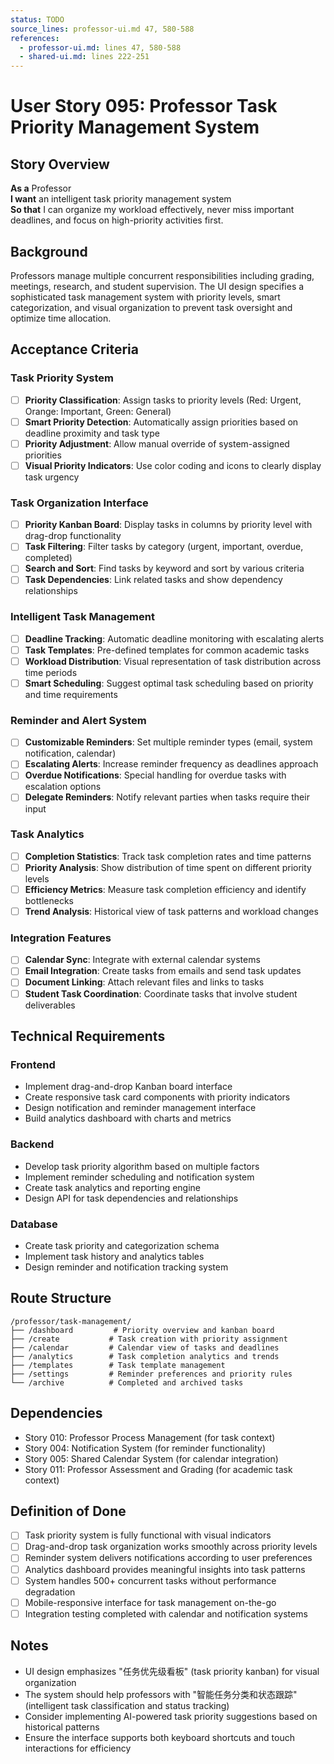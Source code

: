 ```yaml
---
status: TODO
source_lines: professor-ui.md 47, 580-588
references:
  - professor-ui.md: lines 47, 580-588
  - shared-ui.md: lines 222-251
---
```


# User Story 095: Professor Task Priority Management System

## Story Overview

**As a** Professor  
**I want** an intelligent task priority management system  
**So that** I can organize my workload effectively, never miss important deadlines, and focus on high-priority activities first.

## Background

Professors manage multiple concurrent responsibilities including grading, meetings, research, and student supervision. The UI design specifies a sophisticated task management system with priority levels, smart categorization, and visual organization to prevent task oversight and optimize time allocation.

## Acceptance Criteria

### Task Priority System
- [ ] **Priority Classification**: Assign tasks to priority levels (Red: Urgent, Orange: Important, Green: General)
- [ ] **Smart Priority Detection**: Automatically assign priorities based on deadline proximity and task type
- [ ] **Priority Adjustment**: Allow manual override of system-assigned priorities
- [ ] **Visual Priority Indicators**: Use color coding and icons to clearly display task urgency

### Task Organization Interface
- [ ] **Priority Kanban Board**: Display tasks in columns by priority level with drag-drop functionality
- [ ] **Task Filtering**: Filter tasks by category (urgent, important, overdue, completed)
- [ ] **Search and Sort**: Find tasks by keyword and sort by various criteria
- [ ] **Task Dependencies**: Link related tasks and show dependency relationships

### Intelligent Task Management
- [ ] **Deadline Tracking**: Automatic deadline monitoring with escalating alerts
- [ ] **Task Templates**: Pre-defined templates for common academic tasks
- [ ] **Workload Distribution**: Visual representation of task distribution across time periods
- [ ] **Smart Scheduling**: Suggest optimal task scheduling based on priority and time requirements

### Reminder and Alert System
- [ ] **Customizable Reminders**: Set multiple reminder types (email, system notification, calendar)
- [ ] **Escalating Alerts**: Increase reminder frequency as deadlines approach
- [ ] **Overdue Notifications**: Special handling for overdue tasks with escalation options
- [ ] **Delegate Reminders**: Notify relevant parties when tasks require their input

### Task Analytics
- [ ] **Completion Statistics**: Track task completion rates and time patterns
- [ ] **Priority Analysis**: Show distribution of time spent on different priority levels
- [ ] **Efficiency Metrics**: Measure task completion efficiency and identify bottlenecks
- [ ] **Trend Analysis**: Historical view of task patterns and workload changes

### Integration Features
- [ ] **Calendar Sync**: Integrate with external calendar systems
- [ ] **Email Integration**: Create tasks from emails and send task updates
- [ ] **Document Linking**: Attach relevant files and links to tasks
- [ ] **Student Task Coordination**: Coordinate tasks that involve student deliverables

## Technical Requirements

### Frontend
- Implement drag-and-drop Kanban board interface
- Create responsive task card components with priority indicators
- Design notification and reminder management interface
- Build analytics dashboard with charts and metrics

### Backend
- Develop task priority algorithm based on multiple factors
- Implement reminder scheduling and notification system
- Create task analytics and reporting engine
- Design API for task dependencies and relationships

### Database
- Create task priority and categorization schema
- Implement task history and analytics tables
- Design reminder and notification tracking system

## Route Structure
```
/professor/task-management/
├── /dashboard         # Priority overview and kanban board
├── /create           # Task creation with priority assignment
├── /calendar         # Calendar view of tasks and deadlines
├── /analytics        # Task completion analytics and trends
├── /templates        # Task template management
├── /settings         # Reminder preferences and priority rules
└── /archive          # Completed and archived tasks
```

## Dependencies
- Story 010: Professor Process Management (for task context)
- Story 004: Notification System (for reminder functionality)
- Story 005: Shared Calendar System (for calendar integration)
- Story 011: Professor Assessment and Grading (for academic task context)

## Definition of Done
- [ ] Task priority system is fully functional with visual indicators
- [ ] Drag-and-drop task organization works smoothly across priority levels
- [ ] Reminder system delivers notifications according to user preferences
- [ ] Analytics dashboard provides meaningful insights into task patterns
- [ ] System handles 500+ concurrent tasks without performance degradation
- [ ] Mobile-responsive interface for task management on-the-go
- [ ] Integration testing completed with calendar and notification systems

## Notes
- UI design emphasizes "任务优先级看板" (task priority kanban) for visual organization
- The system should help professors with "智能任务分类和状态跟踪" (intelligent task classification and status tracking)
- Consider implementing AI-powered task priority suggestions based on historical patterns
- Ensure the interface supports both keyboard shortcuts and touch interactions for efficiency